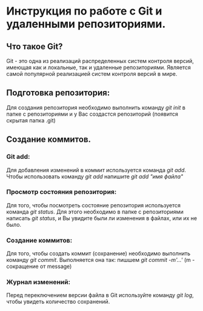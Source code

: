# Инструкция по работе с Git и удаленными репозиториями.

## Что такое Git?
Git - это одна из реализаций распределенных систем контроля версий, имеющая как и локальные, так и удаленные репозиториями. Является самой популярной реализацией систем контроля версий в мире. 
## Подготовка репозитория: 
Для создания репозитория необходимо выполнить команду *git init* в папке с репозиториями и у Вас создастся репозиторий (появится скрытая папка .git)

## Создание коммитов.

### Git add:
Для добавления изменений в коммит используется команда *git add*. Чтобы использовать команду *git add* напишите *git add "имя файла"* 

### Просмотр состояния репозитория:
Для того, чтобы посмотреть состояние репозитория используется команда *git status*. Для этого необходимо в папке с репозиториями написать *git status*, и Вы увидите были ли изменения в файлах, или их не было.

### Создание коммитов:
Для того, чтобы создать коммит (сохранение) необходимо выполнить команду *git commit*. Выполняется она так: пишшем *git commit -m'...'* (m - сокращение от message) 

### Журнал изменений:
Перед переключением версии файла в Git 
используйте команду *git log*, чтобы увидеть количество сохранений.


